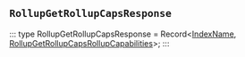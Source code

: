 ## `RollupGetRollupCapsResponse`
:::
type RollupGetRollupCapsResponse = Record<[IndexName](./IndexName.md), [RollupGetRollupCapsRollupCapabilities](./RollupGetRollupCapsRollupCapabilities.md)>;
:::
